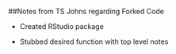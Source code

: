 ##Notes from TS Johns regarding Forked Code

- Created RStudio package

- Stubbed desired function with top level notes